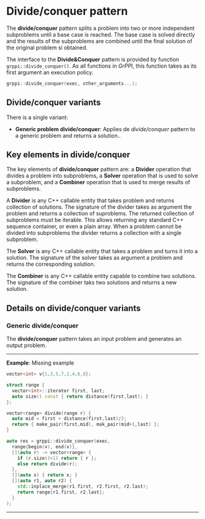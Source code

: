 # Divide/conquer pattern

The **divide/conquer** pattern splits a problem into two or more independent subproblems until a base case is reached. The base case is solved directly and the results of the subproblems are combined until the final solution of the original problem si obtained.

The interface to the **Divide&Conquer** pattern is provided by function `grppi::divide_conquer()`. As all functions in *GrPPI*, this function takes as its first argument an execution policy.

~~~c++
grppi::divide_conquer(exec, other_arguments...);
~~~

## Divide/conquer variants

There is a single variant:

* **Generic problem  divide/conquer**: Applies de *divide/conquer* pattern to a generic problem and returns a solution..

## Key elements in divide/conquer

The key elements of **divide/conquer** pattern are: a **Divider** operation that divides a problem into subproblems, a **Solver** operation that is used to solve a subproblem, and a **Combiner** operation that is used to merge results of subproblems.

A **Divider** is any C++ callable entity that takes problem and returns collection of solutions. The signature of the divider takes as argument the problem and returns a collection of suproblems. The returned collection of subproblems must be iterable. This allows returning any standard C++ sequence container, or even a plain array. When a problem cannot be divided into subproblems the divider returns a collection with a single subproblem.

The **Solver** is any C++ callable entity that takes a problem and turns it into a solution. The signature of the solver takes as argument a problem and returns the corresponding solution.

The **Combiner** is any C++ callable entity capable to combine two solutions. The signature of the combiner taks two solutions and returns a new solution.

## Details on divide/conquer variants

### Generic divide/conquer

The **divide/conquer** pattern takes an input problem and generates an output problem.

---
**Example**: Missing example
~~~c++
vector<int> v{1,3,5,7,2,4,6,8};

struct range {
  vector<int>::iterator first, last;
  auto size() const { return distance(first,last); }
};

vector<range> divide(range r) {
  auto mid = first + distance(first,last)/2;
  return { make_pair(first,mid), mak_pair(mid+1,last) };
}

auto res = grppi::divide_conquer(exec,
  range{begin(v), end(v)},
  [](auto r) -> vector<range> {
    if (r.size()>1) return { r };
    else return divide(r);
  },
  [](auto x) { return x; }
  [](auto r1, auto r2) {
    std::inplace_merge(r1.first, r2.first, r2.last);
    return range{r1.first, r2.last};
  }
);
~~~
---

